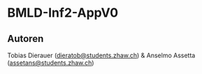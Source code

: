 # BMLD-Inf2-AppV0

## Autoren

Tobias Dierauer (dieratob@students.zhaw.ch) & Anselmo Assetta (assetans@students.zhaw.ch)

